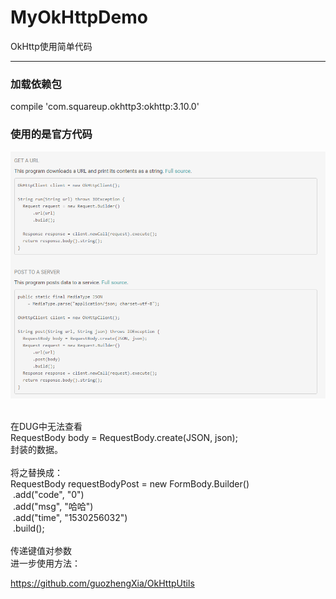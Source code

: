 # MyOkHttpDemo
OkHttp使用简单代码

---

### 加载依赖包
compile 'com.squareup.okhttp3:okhttp:3.10.0'

### 使用的是官方代码
![官方代码截图](https://github.com/think-ing/MyOkHttpDemo/blob/master/qwesd.png)  
  
<div>
   <br />
  </div>
  <div>
   在DUG中无法查看
  </div>
  <div>
   RequestBody body = RequestBody.create(JSON, json);
  </div>
  <div>
   封装的数据。
  </div>
  <div>
   <br />
  </div>
  <div>
   将之替换成：
  </div>
  <div>
   RequestBody requestBodyPost = new FormBody.Builder()
  </div>
  <div>
   &nbsp;.add(&quot;code&quot;, &quot;0&quot;)
  </div>
  <div>
   &nbsp;.add(&quot;msg&quot;, &quot;哈哈&quot;)
  </div>
  <div>
   &nbsp;.add(&quot;time&quot;, &quot;1530256032&quot;)
  </div>
  <div>
   &nbsp;.build();
  </div>
  <div>
   &nbsp;
  </div>
  <div>
   传递键值对参数
  </div>

<div>
  进一步使用方法：  
  
https://github.com/guozhengXia/OkHttpUtils
</div>
